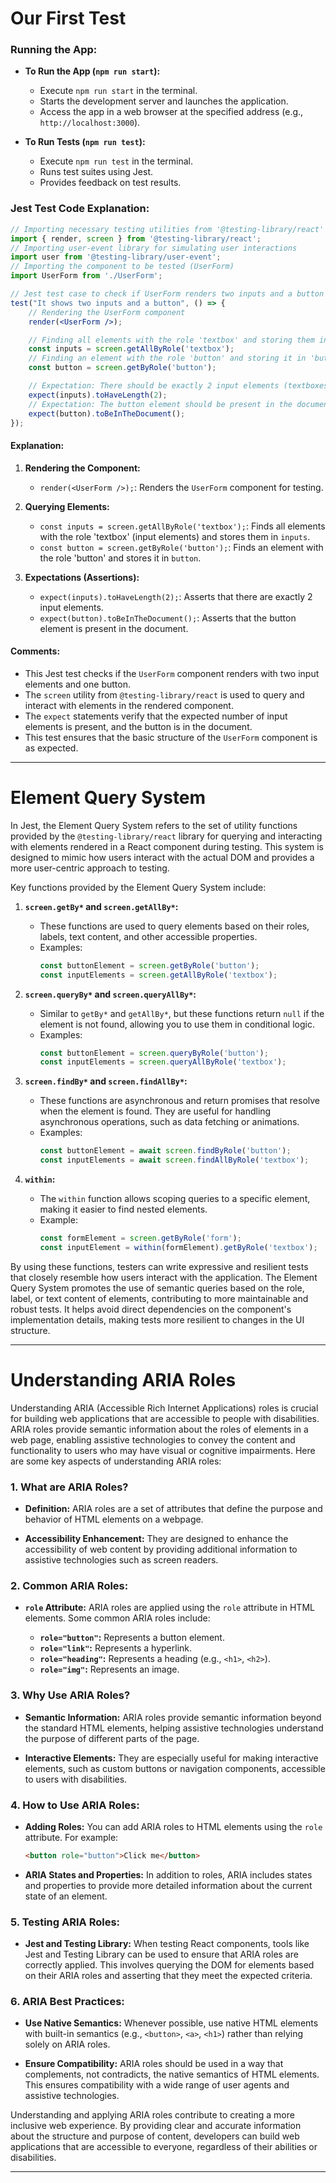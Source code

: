 # Our First Test

### Running the App:

- **To Run the App (`npm run start`):**
  - Execute `npm run start` in the terminal.
  - Starts the development server and launches the application.
  - Access the app in a web browser at the specified address (e.g., `http://localhost:3000`).

- **To Run Tests (`npm run test`):**
  - Execute `npm run test` in the terminal.
  - Runs test suites using Jest.
  - Provides feedback on test results.

### Jest Test Code Explanation:

```jsx
// Importing necessary testing utilities from '@testing-library/react'
import { render, screen } from '@testing-library/react';
// Importing user-event library for simulating user interactions
import user from '@testing-library/user-event';
// Importing the component to be tested (UserForm)
import UserForm from './UserForm';

// Jest test case to check if UserForm renders two inputs and a button
test("It shows two inputs and a button", () => {
    // Rendering the UserForm component
    render(<UserForm />);

    // Finding all elements with the role 'textbox' and storing them in 'inputs'
    const inputs = screen.getAllByRole('textbox');
    // Finding an element with the role 'button' and storing it in 'button'
    const button = screen.getByRole('button');

    // Expectation: There should be exactly 2 input elements (textboxes)
    expect(inputs).toHaveLength(2);
    // Expectation: The button element should be present in the document
    expect(button).toBeInTheDocument();
});

```

#### Explanation:

1. **Rendering the Component:**
   - `render(<UserForm />);`: Renders the `UserForm` component for testing.

2. **Querying Elements:**
   - `const inputs = screen.getAllByRole('textbox');`: Finds all elements with the role 'textbox' (input elements) and stores them in `inputs`.
   - `const button = screen.getByRole('button');`: Finds an element with the role 'button' and stores it in `button`.

3. **Expectations (Assertions):**
   - `expect(inputs).toHaveLength(2);`: Asserts that there are exactly 2 input elements.
   - `expect(button).toBeInTheDocument();`: Asserts that the button element is present in the document.

#### Comments:

- This Jest test checks if the `UserForm` component renders with two input elements and one button.
- The `screen` utility from `@testing-library/react` is used to query and interact with elements in the rendered component.
- The `expect` statements verify that the expected number of input elements is present, and the button is in the document.
- This test ensures that the basic structure of the `UserForm` component is as expected.

***

# Element Query System

In Jest, the Element Query System refers to the set of utility functions provided by the `@testing-library/react` library for querying and interacting with elements rendered in a React component during testing. This system is designed to mimic how users interact with the actual DOM and provides a more user-centric approach to testing.

Key functions provided by the Element Query System include:

1. **`screen.getBy*` and `screen.getAllBy*`:**
   - These functions are used to query elements based on their roles, labels, text content, and other accessible properties.
   - Examples:
     ```javascript
     const buttonElement = screen.getByRole('button');
     const inputElements = screen.getAllByRole('textbox');
     ```

2. **`screen.queryBy*` and `screen.queryAllBy*`:**
   - Similar to `getBy*` and `getAllBy*`, but these functions return `null` if the element is not found, allowing you to use them in conditional logic.
   - Examples:
     ```javascript
     const buttonElement = screen.queryByRole('button');
     const inputElements = screen.queryAllByRole('textbox');
     ```

3. **`screen.findBy*` and `screen.findAllBy*`:**
   - These functions are asynchronous and return promises that resolve when the element is found. They are useful for handling asynchronous operations, such as data fetching or animations.
   - Examples:
     ```javascript
     const buttonElement = await screen.findByRole('button');
     const inputElements = await screen.findAllByRole('textbox');
     ```

4. **`within`:**
   - The `within` function allows scoping queries to a specific element, making it easier to find nested elements.
   - Example:
     ```javascript
     const formElement = screen.getByRole('form');
     const inputElement = within(formElement).getByRole('textbox');
     ```

By using these functions, testers can write expressive and resilient tests that closely resemble how users interact with the application. The Element Query System promotes the use of semantic queries based on the role, label, or text content of elements, contributing to more maintainable and robust tests. It helps avoid direct dependencies on the component's implementation details, making tests more resilient to changes in the UI structure.

***

# Understanding ARIA Roles

Understanding ARIA (Accessible Rich Internet Applications) roles is crucial for building web applications that are accessible to people with disabilities. ARIA roles provide semantic information about the roles of elements in a web page, enabling assistive technologies to convey the content and functionality to users who may have visual or cognitive impairments. Here are some key aspects of understanding ARIA roles:

### 1. **What are ARIA Roles?**

- **Definition:** ARIA roles are a set of attributes that define the purpose and behavior of HTML elements on a webpage.
  
- **Accessibility Enhancement:** They are designed to enhance the accessibility of web content by providing additional information to assistive technologies such as screen readers.

### 2. **Common ARIA Roles:**

- **`role` Attribute:** ARIA roles are applied using the `role` attribute in HTML elements. Some common ARIA roles include:

  - **`role="button"`:** Represents a button element.
  - **`role="link"`:** Represents a hyperlink.
  - **`role="heading"`:** Represents a heading (e.g., `<h1>`, `<h2>`).
  - **`role="img"`:** Represents an image.

### 3. **Why Use ARIA Roles?**

- **Semantic Information:** ARIA roles provide semantic information beyond the standard HTML elements, helping assistive technologies understand the purpose of different parts of the page.

- **Interactive Elements:** They are especially useful for making interactive elements, such as custom buttons or navigation components, accessible to users with disabilities.

### 4. **How to Use ARIA Roles:**

- **Adding Roles:** You can add ARIA roles to HTML elements using the `role` attribute. For example:

  ```html
  <button role="button">Click me</button>
  ```

- **ARIA States and Properties:** In addition to roles, ARIA includes states and properties to provide more detailed information about the current state of an element.

### 5. **Testing ARIA Roles:**

- **Jest and Testing Library:** When testing React components, tools like Jest and Testing Library can be used to ensure that ARIA roles are correctly applied. This involves querying the DOM for elements based on their ARIA roles and asserting that they meet the expected criteria.

### 6. **ARIA Best Practices:**

- **Use Native Semantics:** Whenever possible, use native HTML elements with built-in semantics (e.g., `<button>`, `<a>`, `<h1>`) rather than relying solely on ARIA roles.

- **Ensure Compatibility:** ARIA roles should be used in a way that complements, not contradicts, the native semantics of HTML elements. This ensures compatibility with a wide range of user agents and assistive technologies.

Understanding and applying ARIA roles contribute to creating a more inclusive web experience. By providing clear and accurate information about the structure and purpose of content, developers can build web applications that are accessible to everyone, regardless of their abilities or disabilities.

***